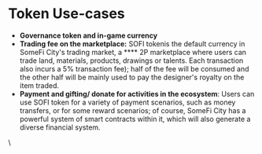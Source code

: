 # Token Use-cases

* **Governance token and in-game currency**
* **Trading fee on the marketplace:**  SOFI tokenis the default currency in SomeFi City's trading market, a **** 2P marketplace where users can trade land, materials, products, drawings or talents. Each transaction also incurs a 5% transaction fee); half of the fee will be consumed and the other half will be mainly used to pay the designer's royalty on the item traded.
* **Payment and gifting/ donate for activities in the ecosystem**: Users can use SOFI token   for a variety of payment scenarios, such as money transfers, or for some reward scenarios; of course, SomeFi City has a powerful system of smart contracts within it, which will also generate a diverse financial system.

\
